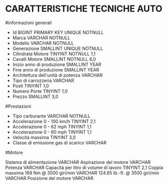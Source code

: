 CARATTERISTICHE TECNICHE AUTO
=======
#informazioni generali
- Id                                                BIGINT PRIMARY KEY UNIQUE NOTNULL
- Marca                                             VARCHAR NOTNULL
- Modello                                           VARCHAR NOTNULL
- Generazione	                                    SMALLINT UNIQUE NOTNULL
- Cilindrata Motore 	                            TINYINT NOTNULL        1,1
- Cavalli Motore                                    SMALLINT NOTNULL       6,0
- Inizio anno di produzione	                        SMALLINT YEAR
- Fine anno di produzione	                        SMALLINT YEAR
- Architettura dell'unità di potenza	            VARCHAR
- Tipo di carrozzeria	                            VARCHAR
- Posti	                                            TINYINT         1,0
- Numero Porte                                      TINYINT         1,0
- Prezzo                                            SMALLINT        3,0

#Prestazioni
- Tipo carburante	                                VARCHAR NOTNULL
- Accelerazione 0 - 100 km/h	                    TINYINT         2,1
- Accelerazione 0 - 62 mph	                        TINYINT         1,1
- Accelerazione 0 - 60 mph                          TINYINT         1,1
- Velocità massima	                                TINYINT         3,0
- Classe di emissione gas di scarico	            VARCHAR

#Motore

Sistema di alimentazione	                        VARCHAR
Aspirazione del motore	                            VARCHAR
Potenza	                                            VARCHAR
Capacità per litro di volume di lavoro          	TINYINT         2,1
Coppia massima	169 Nm @ 3500 giri/min              VARCHAR
124.65 lb.-ft. @ 3500 giri/min                      VARCHAR
Posizione del motore                                VARCHAR
